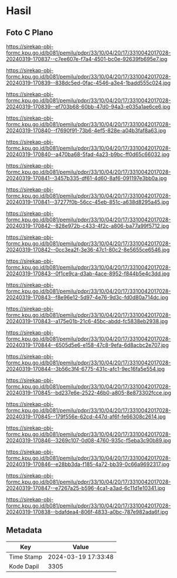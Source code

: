 # Hasil

## Foto C Plano

https://sirekap-obj-formc.kpu.go.id/b081/pemilu/pdpr/33/10/04/20/17/3310042017028-20240319-170837--c7ee607e-f7a4-4501-bc0e-92639fb695e7.jpg

https://sirekap-obj-formc.kpu.go.id/b081/pemilu/pdpr/33/10/04/20/17/3310042017028-20240319-170839--838dc5ed-0fac-4546-a3e4-1badd555c024.jpg

https://sirekap-obj-formc.kpu.go.id/b081/pemilu/pdpr/33/10/04/20/17/3310042017028-20240319-170839--ef703b68-60bb-47d0-94a3-e035a1ae6ce6.jpg

https://sirekap-obj-formc.kpu.go.id/b081/pemilu/pdpr/33/10/04/20/17/3310042017028-20240319-170840--f7690f91-73b6-4ef5-828e-a04b3faf8a63.jpg

https://sirekap-obj-formc.kpu.go.id/b081/pemilu/pdpr/33/10/04/20/17/3310042017028-20240319-170840--a470ba68-5fad-4a23-b9bc-ff0d65c66032.jpg

https://sirekap-obj-formc.kpu.go.id/b081/pemilu/pdpr/33/10/04/20/17/3310042017028-20240319-170841--3457b335-df61-4d60-8af6-091197e3bb0a.jpg

https://sirekap-obj-formc.kpu.go.id/b081/pemilu/pdpr/33/10/04/20/17/3310042017028-20240319-170841--37277f0b-56cc-45eb-851c-a638d8295a45.jpg

https://sirekap-obj-formc.kpu.go.id/b081/pemilu/pdpr/33/10/04/20/17/3310042017028-20240319-170842--828e972b-c433-4f2c-a806-ba77a99f5712.jpg

https://sirekap-obj-formc.kpu.go.id/b081/pemilu/pdpr/33/10/04/20/17/3310042017028-20240319-170842--0cc3ea2f-3e36-47c1-80c2-8e5655ce6546.jpg

https://sirekap-obj-formc.kpu.go.id/b081/pemilu/pdpr/33/10/04/20/17/3310042017028-20240319-170843--0f1ce9ca-d3ab-4ace-8952-f844b5e4c3dd.jpg

https://sirekap-obj-formc.kpu.go.id/b081/pemilu/pdpr/33/10/04/20/17/3310042017028-20240319-170843--f8e96e12-5d97-4e76-9d3c-fd0d80a714dc.jpg

https://sirekap-obj-formc.kpu.go.id/b081/pemilu/pdpr/33/10/04/20/17/3310042017028-20240319-170843--a175e01b-21c6-45bc-abdd-fc5838eb2938.jpg

https://sirekap-obj-formc.kpu.go.id/b081/pemilu/pdpr/33/10/04/20/17/3310042017028-20240319-170844--6505d5e6-e158-47c8-9efa-6d8acbc2e707.jpg

https://sirekap-obj-formc.kpu.go.id/b081/pemilu/pdpr/33/10/04/20/17/3310042017028-20240319-170844--3b56c3f4-6775-431c-afc1-9ec16fa5e554.jpg

https://sirekap-obj-formc.kpu.go.id/b081/pemilu/pdpr/33/10/04/20/17/3310042017028-20240319-170845--bd237e6e-2522-46b0-a805-8e873302fcce.jpg

https://sirekap-obj-formc.kpu.go.id/b081/pemilu/pdpr/33/10/04/20/17/3310042017028-20240319-170845--179f556e-62cd-447d-af6f-fe66308c2614.jpg

https://sirekap-obj-formc.kpu.go.id/b081/pemilu/pdpr/33/10/04/20/17/3310042017028-20240319-170846--3269c107-0d08-4760-935c-f5eba3c90b89.jpg

https://sirekap-obj-formc.kpu.go.id/b081/pemilu/pdpr/33/10/04/20/17/3310042017028-20240319-170846--e28bb3da-f185-4a72-bb39-0c66a9692317.jpg

https://sirekap-obj-formc.kpu.go.id/b081/pemilu/pdpr/33/10/04/20/17/3310042017028-20240319-170847--e7267a25-b596-4ca1-a3ad-6c11d1e10341.jpg

https://sirekap-obj-formc.kpu.go.id/b081/pemilu/pdpr/33/10/04/20/17/3310042017028-20240319-170838--bdafdea4-806f-4833-a0bc-787e982ada6f.jpg


## Metadata

| Key        | Value               |
| ---------- | ------------------- |
| Time Stamp | 2024-03-19 17:33:48 |
| Kode Dapil | 3305                |



